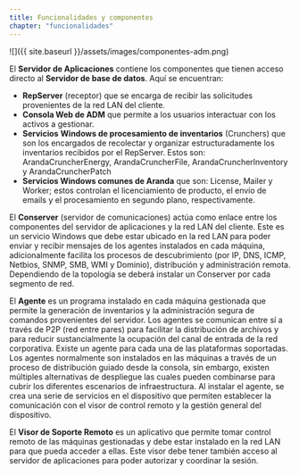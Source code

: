 ```yaml
---
title: Funcionalidades y componentes
chapter: "funcionalidades"
---
```


![]({{ site.baseurl }}/assets/images/componentes-adm.png)

El **Servidor de Aplicaciones** contiene los componentes que tienen acceso directo al **Servidor de base de datos**. Aquí se encuentran:

* **RepServer** \(receptor\) que se encarga de recibir las solicitudes provenientes de la red LAN del cliente.
* **Consola Web de ADM** que permite a los usuarios interactuar con los activos a gestionar.
* **Servicios** **Windows de procesamiento de inventarios** \(Crunchers\) que son los encargados de recolectar y organizar estructuradamente los inventarios recibidos por el RepServer. Estos son: ArandaCruncherEnergy, ArandaCruncherFile, ArandaCruncherInventory y ArandaCruncherPatch
* **Servicios Windows comunes de Aranda** que son: License, Mailer y Worker; estos controlan el licenciamiento de producto, el envío de emails y el procesamiento en segundo plano, respectivamente.

El **Conserver** \(servidor de comunicaciones\) actúa como enlace entre los componentes del servidor de aplicaciones y la red LAN del cliente. Este es un servicio Windows que debe estar ubicado en la red LAN para poder enviar y recibir mensajes de los agentes instalados en cada máquina, adicionalmente facilita los procesos de descubrimiento \(por IP, DNS, ICMP, Netbios, SNMP, SMB, WMI y Dominio\), distribución y administración remota. Dependiendo de la topología se deberá instalar un Conserver por cada segmento de red.

El **Agente** es un programa instalado en cada máquina gestionada que permite la generación de inventarios y la administración segura de comandos provenientes del servidor. Los agentes se comunican entre sí a través de P2P \(red entre pares\) para facilitar la distribución de archivos y para reducir sustancialmente la ocupación del canal de entrada de la red corporativa. Existe un agente para cada una de las plataformas soportadas. Los agentes normalmente son instalados en las máquinas a través de un proceso de distribución guiado desde la consola, sin embargo, existen múltiples alternativas de despliegue las cuales pueden combinarse para cubrir los diferentes escenarios de infraestructura. Al instalar el agente, se crea una serie de servicios en el dispositivo que permiten establecer la comunicación con el visor de control remoto y la gestión general del dispositivo.

El **Visor de Soporte Remoto** es un aplicativo que permite tomar control remoto de las máquinas gestionadas y debe estar instalado en la red LAN para que pueda acceder a ellas. Este visor debe tener también acceso al servidor de aplicaciones para poder autorizar y coordinar la sesión.
